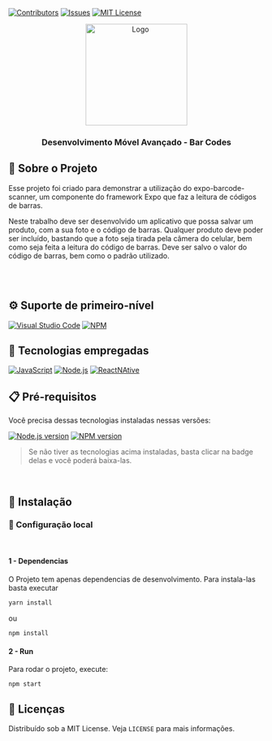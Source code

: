 [![Contributors][contributors-shield]][contributors-url]
[![Issues][issues-shield]][issues-url]
[![MIT License][license-shield]][license-url]

<div align="center">
  <a href="#">
    <img src="assets\map.gif" style="width:200px; height:200px;"alt="Logo" />
  </a>

  <h3 align="center">Desenvolvimento Móvel Avançado - Bar Codes</h3>

</div>

## 🔰 Sobre o Projeto

Esse projeto foi criado para demonstrar a utilização do expo-barcode-scanner, um componente do framework Expo que faz a leitura de códigos de barras.

Neste trabalho deve ser desenvolvido um aplicativo que possa salvar um produto, com a sua foto e o código de barras. Qualquer produto deve poder ser incluído, bastando que a foto seja tirada pela câmera do celular, bem como seja feita a leitura do código de barras. Deve ser salvo o valor do código de barras, bem como o padrão utilizado.


<br/>
<br/>

## ⚙ Suporte de primeiro-nível

[![Visual Studio Code][vscode]][vscode-url]
[![NPM][npm]][npm-url]

## 💾 Tecnologias empregadas

[![JavaScript][javascript]][javascript-url]
[![Node.js][node.js]][node-url]
[![ReactNAtive][reactnative]][reactnative-url]

## 📋 Pré-requisitos

Você precisa dessas tecnologias instaladas nessas versões:

[![Node.js version][node.js-version]][node.js-installation]
[![NPM version][npm-version]][npm-installation]

> Se não tiver as tecnologias acima instaladas, basta clicar na badge delas e você poderá baixa-las.

<br/>

## 📌 Instalação

### 🔩 Configuração local

<br/>

#### 1 - Dependencias

O Projeto tem apenas dependencias de desenvolvimento. Para instala-las basta executar

```bash
yarn install
```
ou 
```
npm install
```

#### 2 - Run

Para rodar o projeto, execute:
```
npm start
```


## 📑 Licenças

Distribuído sob a MIT License. Veja `LICENSE` para mais informações.

<!-- ASSETS -->

<!-- BADGE - Contributors -->

[contributors-shield]: https://img.shields.io/github/contributors/toledkrw/DevMob-BarCode.svg?style=for-the-badge
[contributors-url]: https://github.com/toledkrw/DevMob-BarCode/graphs/contributors

<!-- BADGE - Issues -->

[issues-shield]: https://img.shields.io/github/issues/toledkrw/DevMob-BarCode.svg?style=for-the-badge
[issues-url]: https://github.com/toledkrw/DevMob-BarCode/issues

<!-- BADGE - License -->

[license-shield]: https://img.shields.io/github/license/toledkrw/DevMob-BarCode.svg?style=for-the-badge
[license-url]: https://github.com/toledkrw/DevMob-BarCode/blob/main/LICENSE

<!--  -->
<!-- TECHNOLOGIES -->
<!--  -->

<!-- BADGE - Javascript -->

[javascript]: https://img.shields.io/badge/JavaScript-fce303?logo=javascript&logoColor=black&style=for-the-badge
[javascript-url]: https://www.javascript.com/


<!-- BADGE - Node.js -->

[node.js]: https://img.shields.io/badge/Node.js-43853D?style=for-the-badge&logo=node.js&logoColor=white
[node-url]: https://nodejs.org/
[node.js-version]: https://shields.io/badge/node->=14-43853D?logo=node.js&style=for-the-badge&logoColor=white
[node.js-installation]: https://nodejs.dev/en/learn/how-to-install-nodejs

<!-- BADGE - NPM -->

[npm]: https://img.shields.io/badge/NPM-%23000000.svg?style=for-the-badge&logo=npm&logoColor=white
[npm-url]: https://www.npmjs.com/
[npm-version]: https://shields.io/badge/yarn->=7.20-%23000000?logo=npm&style=for-the-badge&logoColor=white
[npm-installation]: https://docs.npmjs.com/downloading-and-installing-node-js-and-npm

<!-- BADGE - ReactNative -->

[reactnative]: https://img.shields.io/badge/React_Native-03dffc?logo=react&logoColor=black&style=for-the-badge
[reactnative-url]: https://reactnative.dev/

<!-- BADGE - VS Code -->

[vscode]: https://img.shields.io/badge/Visual%20Studio%20Code-0078d7.svg?style=for-the-badge&logo=visual-studio-code&logoColor=white
[vscode-url]: https://code.visualstudio.com/